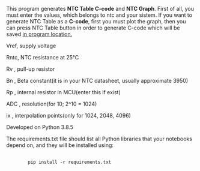 <p>This program generates <strong>NTC Table C-code</strong> and <strong>NTC Graph</strong>. First of all, you must enter the values, which belongs to ntc and your sistem. If you want to generate NTC Table as a <strong>C-code</strong>, first you must plot the graph, then you can press NTC Table button in order to generate C-code which will be saved <ins>in program location.</ins></p>
<p>Vref, supply voltage</p>
<p>Rntc, NTC resistance at 25°C</p>
<p>Rv  , pull-up resistor </p>
<p>Bn  , Beta constant(it is in your NTC datasheet, usually approximate 3950)</p>
<p>Rp  , internal resistor in MCU(enter this if exist)</p>
<p>ADC , resolution(for 10; 2^10 = 1024)</p>
<p>ix  , interpolation points(only for 1024, 2048, 4096)</p>

<p>Developed on Python 3.8.5</p>

<p>The requirements.txt file should list all Python libraries that your notebooks depend on, and they will be installed using:</p>
<pre>
    <code>
        pip install -r requirements.txt
    </code>
</pre>

